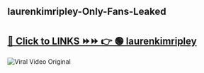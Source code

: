 
 ## laurenkimripley-Only-Fans-Leaked

# <h2><a href="https://clipsfans.com/laurenkimripley&ref=git">🔗 Click to LINKS ⏩⏩ 👉 🟢 laurenkimripley </a></h2>

<a href="https://clipsfans.com/laurenkimripley&ref=git" rel="nofollow" data-target="animated-image.originalLink"><img src="https://i.ibb.co.com/xMMVF88/686577567.gif" alt="Viral Video Original" style="max-width: 100%; display: inline-block;" data-target="animated-image.originalImage"></a>
